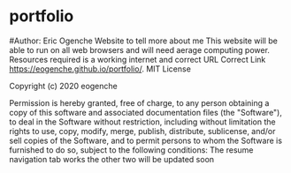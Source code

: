 # portfolio 
#Author: Eric Ogenche
Website to tell more about me
This website will be able to run on all web browsers and will need aerage computing power.  Resources required is a working internet and correct URL
Correct Link https://eogenche.github.io/portfolio/. 
MIT License

Copyright (c) 2020 eogenche

Permission is hereby granted, free of charge, to any person obtaining a copy of this software and associated documentation files (the "Software"), to deal in the Software without restriction, including without limitation the rights to use, copy, modify, merge, publish, distribute, sublicense, and/or sell copies of the Software, and to permit persons to whom the Software is furnished to do so, subject to the following conditions:
The resume navigation tab works the other two will be updated soon
